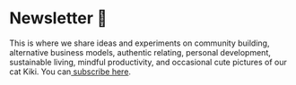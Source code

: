 # Newsletter 💌

This is where we share ideas and experiments on community building, alternative business models, authentic relating, personal development, sustainable living, mindful productivity, and occasional cute pictures of our cat Kiki. You can[ subscribe here](https://honeyboom-llp.ck.page/03af8bbee7).


